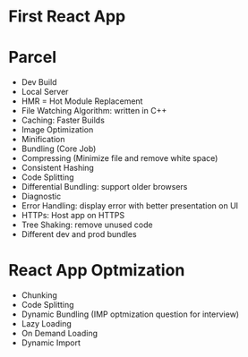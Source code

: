 # First React App

# Parcel

- Dev Build
- Local Server
- HMR = Hot Module Replacement
- File Watching Algorithm: written in C++
- Caching: Faster Builds
- Image Optimization
- Minification
- Bundling (Core Job)
- Compressing (Minimize file and remove white space)
- Consistent Hashing
- Code Splitting
- Differential Bundling: support older browsers
- Diagnostic
- Error Handling: display error with better presentation on UI
- HTTPs: Host app on HTTPS
- Tree Shaking: remove unused code
- Different dev and prod bundles

# React App Optmization

- Chunking
- Code Splitting
- Dynamic Bundling (IMP optmization question for interview)
- Lazy Loading
- On Demand Loading
- Dynamic Import

